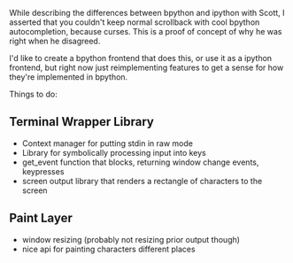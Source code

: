 While describing the differences between bpython and ipython with Scott,
I asserted that you couldn't keep normal scrollback with cool bpython
autocompletion, because curses. This is a proof of concept of why
he was right when he disagreed.

I'd like to create a bpython frontend that does this, or use it as
a ipython frontend, but right now just reimplementing features to
get a sense for how they're implemented in bpython.

Things to do:

Terminal Wrapper Library
------------------------

* Context manager for putting stdin in raw mode
* Library for symbolically processing input into keys
* get_event function that blocks, returning window change events, keypresses
* screen output library that renders a rectangle of characters to the screen


Paint Layer
-----------

* window resizing (probably not resizing prior output though)
* nice api for painting characters different places
